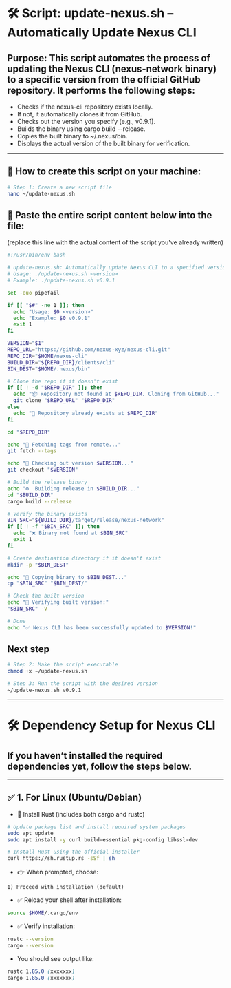 # 🛠️ Script: update-nexus.sh – Automatically Update Nexus CLI
## Purpose: This script automates the process of updating the Nexus CLI (nexus-network binary) to a specific version from the official GitHub repository. It performs the following steps:

- Checks if the nexus-cli repository exists locally.
- If not, it automatically clones it from GitHub.
- Checks out the version you specify (e.g., v0.9.1).
- Builds the binary using cargo build --release.
- Copies the built binary to ~/.nexus/bin.
- Displays the actual version of the built binary for verification.
---
## 📄 How to create this script on your machine:
```bash
# Step 1: Create a new script file
nano ~/update-nexus.sh
```
## 📌 Paste the entire script content below into the file:
(replace this line with the actual content of the script you've already written)
```bash
#!/usr/bin/env bash

# update-nexus.sh: Automatically update Nexus CLI to a specified version
# Usage: ./update-nexus.sh <version>
# Example: ./update-nexus.sh v0.9.1

set -euo pipefail

if [[ "$#" -ne 1 ]]; then
  echo "Usage: $0 <version>"
  echo "Example: $0 v0.9.1"
  exit 1
fi

VERSION="$1"
REPO_URL="https://github.com/nexus-xyz/nexus-cli.git"
REPO_DIR="$HOME/nexus-cli"
BUILD_DIR="${REPO_DIR}/clients/cli"
BIN_DEST="$HOME/.nexus/bin"

# Clone the repo if it doesn't exist
if [[ ! -d "$REPO_DIR" ]]; then
  echo "📦 Repository not found at $REPO_DIR. Cloning from GitHub..."
  git clone "$REPO_URL" "$REPO_DIR"
else
  echo "📁 Repository already exists at $REPO_DIR"
fi

cd "$REPO_DIR"

echo "🔄 Fetching tags from remote..."
git fetch --tags

echo "🔀 Checking out version $VERSION..."
git checkout "$VERSION"

# Build the release binary
echo "⚙️  Building release in $BUILD_DIR..."
cd "$BUILD_DIR"
cargo build --release

# Verify the binary exists
BIN_SRC="${BUILD_DIR}/target/release/nexus-network"
if [[ ! -f "$BIN_SRC" ]]; then
  echo "❌ Binary not found at $BIN_SRC"
  exit 1
fi

# Create destination directory if it doesn't exist
mkdir -p "$BIN_DEST"

echo "📁 Copying binary to $BIN_DEST..."
cp "$BIN_SRC" "$BIN_DEST/"

# Check the built version
echo "🔎 Verifying built version:"
"$BIN_SRC" -V

# Done
echo "✅ Nexus CLI has been successfully updated to $VERSION!"

```
## Next step
```bash
# Step 2: Make the script executable
chmod +x ~/update-nexus.sh
```
```bash
# Step 3: Run the script with the desired version
~/update-nexus.sh v0.9.1
```
---
# 🛠️ Dependency Setup for Nexus CLI
## If you haven’t installed the required dependencies yet, follow the steps below.
--- 
## ✅ 1. For Linux (Ubuntu/Debian)
- 🔧 Install Rust (includes both cargo and rustc)
```bash
# Update package list and install required system packages
sudo apt update
sudo apt install -y curl build-essential pkg-config libssl-dev

# Install Rust using the official installer
curl https://sh.rustup.rs -sSf | sh
```
- 👉 When prompted, choose:
```
1) Proceed with installation (default)
```
- ✅ Reload your shell after installation:
```bash
source $HOME/.cargo/env
```
- ✅ Verify installation:
```bash
rustc --version
cargo --version
```
- You should see output like:
```scss
rustc 1.85.0 (xxxxxxx)
cargo 1.85.0 (xxxxxxx)
```

